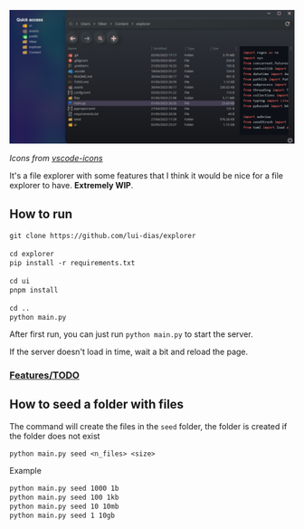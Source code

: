 ![](assets/explorer.png)

_Icons from [vscode-icons](https://github.com/vscode-icons/vscode-icons)_

It's a file explorer with some features that I think it would be nice for a file explorer to have. **Extremely WIP**.

## How to run
```
git clone https://github.com/lui-dias/explorer

cd explorer
pip install -r requirements.txt

cd ui
pnpm install

cd ..
python main.py
```

After first run, you can just run `python main.py` to start the server.

If the server doesn't load in time, wait a bit and reload the page.

### [Features/TODO](TODO.md)

## How to seed a folder with files
The command will create the files in the `seed` folder, the folder is created if the folder does not exist

```
python main.py seed <n_files> <size>
```

Example
```
python main.py seed 1000 1b
python main.py seed 100 1kb
python main.py seed 10 10mb
python main.py seed 1 10gb
```
